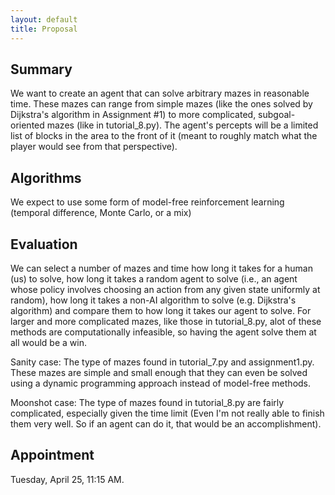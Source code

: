 ```yaml
---
layout: default
title: Proposal
---
```


## Summary
We want to create an agent that can solve arbitrary mazes in reasonable time. These mazes can range from simple mazes (like the ones solved by Dijkstra's algorithm in Assignment #1) to more complicated, subgoal-oriented mazes (like in tutorial_8.py). The agent's percepts will be a limited list of blocks in the area to the front of it (meant to roughly match what the player would see from that perspective). 

## Algorithms
We expect to use some form of model-free reinforcement learning (temporal difference, Monte Carlo, or a mix)

## Evaluation
We can select a number of mazes and time how long it takes for a human (us) to solve, how long it takes a random agent to solve (i.e., an agent whose policy involves choosing an action from any given state uniformly at random), how long it takes a non-AI algorithm to solve (e.g. Dijkstra's algorithm) and compare them to how long it takes our agent to solve. For larger and more complicated mazes, like those in tutorial_8.py, alot of these methods are computationally infeasible, so having the agent solve them at all would be a win.

Sanity case: The type of mazes found in tutorial_7.py and assignment1.py. These mazes are simple and small enough that they can even be solved using a dynamic programming approach instead of model-free methods.

Moonshot case: The type of mazes found in tutorial_8.py are fairly complicated, especially given the time limit (Even I'm not really able to finish them very well. So if an agent can do it, that would be an accomplishment). 

## Appointment
Tuesday, April 25, 11:15 AM. 
